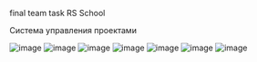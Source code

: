 final team task RS School

Система управления проектами

![image](https://user-images.githubusercontent.com/51957731/171583813-8f5d89b0-8cba-4b57-98d2-8d17cf56b8da.png)
![image](https://user-images.githubusercontent.com/51957731/171583871-389cc1b5-a00f-4ffe-9ca3-7d975af1e945.png)
![image](https://user-images.githubusercontent.com/51957731/171583925-7f77c2cc-77c3-4eed-95c0-e026cdc14414.png)
![image](https://user-images.githubusercontent.com/51957731/171583991-54a7b4c7-7d3f-4f82-8768-f549263d27ac.png)
![image](https://user-images.githubusercontent.com/51957731/171584034-6f2cdfd1-7edc-4eab-8b0f-3fdbbc6bbfaf.png)
![image](https://user-images.githubusercontent.com/51957731/171584126-8c20df17-5e98-4a99-8edc-6d71cc07dd40.png)
![image](https://user-images.githubusercontent.com/51957731/171584166-16dfa624-8ece-40d7-a984-ae0991182cdc.png)
